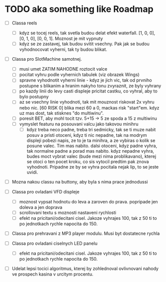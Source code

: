 # TODO aka something like Roadmap

- [ ] Classa reels
    - [ ] kdyz se tocej reels, tak svetla budou delat efekt waterfall. [1, 0, 0], [0, 1, 0], [0, 0, 1]. Moznost je mit vypnuty
    - [ ] kdyz se ze zastavej, tak budou svitit vsechny. Pak jak se budou vyhodnocovat vyherni, tak ty budou blikat.

- [ ] Classa pro SlotMachine samotnej.
    - [ ] musi umet ZATIM NAHODNE roztocit valce
    - [ ] pocitat vyhru podle vyhernich tabulek (viz obrazek Wings)
    - [ ] spravne vyhodnotit vyherni linie - kdyz je jich vic, tak od prvniho postupne s blikanim a hranim nakyho tonu zvyraznit, ze byly vyhrany
    - [ ] po kazdy linii do levy casti displeje pricitat castku, co vyhral, aby to bylo postupny
    - [ ] az se vsechny linie vyhodnoti, tak mit mouznost riskovat 2x vyhru nebo nic. [60     RISK    0] blika mezi 60 a 0, mackas risk "start"em. kdyz uz mas dost, tak stisknes "do multiwinu".
    - [ ] poresit BET, aby mohl tocit tzv. 5+15 -> 5 ze spoda a 15 z multiwinu
    - [ ] vymyslet featuru na posouvani valcu jako takovou minihru
        - [ ] kdyz treba neco padne, treba tri sedmicky, tak se ti muze nabit posuv a pristi otoceni, kdyz ti nic nepadne, tak na modrym displeji pobezi napis, ze to je ta minihra, a ze vybiras o kolik se posune valec. Tim mas nabito. dalsi otoceni, kdyz padne vyhra, tak normalne padne a porad mas nabito. kdyz nepadne vyhra, budes moct vybrat valec (bude mezi nima problikavano), kterej se otoci o ten pocet kroku, co sis vytocil predtim pak znova vyhodnoti. Pripadne ze by se vyhra pocitala nejak lip, to se jeste uvidi.

- [ ] Mozna nakou classu na buttony, aby byla s nima prace jednodussi

- [ ] Classa pro ovladani VFD displeje
    - [ ] moznost vypsat hodnotu do leva a zaroven do prava. popripade jen doleva a jen doprava
    - [ ] scrollovani textu s moznosti nastaveni rychlosti
    - [ ] efekt na pricitani/odecitani cisel. Jakoze vyhrajes 100, tak z 50 ti to po jednotkach rychle napocita do 150.

- [ ] Classa pro prehravani z MP3 player modulu. Musi byt dostatecne rychla
- [ ] Classa pro ovladani ciselnych LED panelu
    - [ ] efekt na pricitani/odecitani cisel. Jakoze vyhrajes 100, tak z 50 ti to po jednotkach rychle napocita do 150.

- [ ] Udelat lepsi tocici algoritmus, kterej by zohlednoval ovlivnovani nahody ve prospech kasina v urcitym procentu.